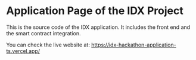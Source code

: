 # Application Page of the IDX Project

This is the source code of the IDX application. It includes the front end and the smart contract integration.

You can check the live website at: https://idx-hackathon-application-ts.vercel.app/